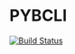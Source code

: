 # PYBCLI

[![Build Status](https://travis-ci.org/hallowf/py-backs-cli.svg?branch=master)](https://travis-ci.org/hallowf/py-backs-cli)
